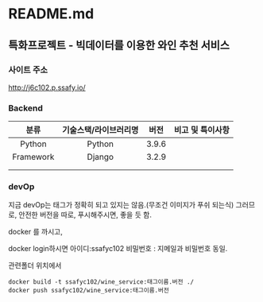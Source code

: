 # README.md



## 특화프로젝트 - 빅데이터를 이용한 와인 추천 서비스

### 사이트 주소
http://j6c102.p.ssafy.io/




### Backend 

|   분류    | 기술스택/라이브러리명 | 버전  | 비고 및 특이사항 |
| :-------: | :-------------------: | :---: | :--------------: |
|  Python   |        Python         | 3.9.6 |                  |
| Framework |        Django         | 3.2.9 |                  |
|           |                       |       |                  |
|           |                       |       |                  |

### devOp
지금 devOp는 태그가 정확히 되고 있지는 않음.(무조건 이미지가 푸쉬 되는식)
그러므로, 안전한 버전을 따로, 푸시해주시면, 좋을 듯 함.

docker 를 까시고,

docker login하시면 
아이디:ssafyc102
비밀번호 : 지메일과 비밀번호 동일. 

관련폴더 위치에서
```
docker build -t ssafyc102/wine_service:태그이름.버전 ./
docker push ssafyc102/wine_service:태그이름.버전
```

